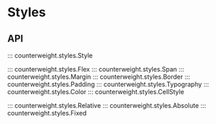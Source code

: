 # Styles

## API

::: counterweight.styles.Style

::: counterweight.styles.Flex
::: counterweight.styles.Span
::: counterweight.styles.Margin
::: counterweight.styles.Border
::: counterweight.styles.Padding
::: counterweight.styles.Typography
::: counterweight.styles.Color
::: counterweight.styles.CellStyle

::: counterweight.styles.Relative
::: counterweight.styles.Absolute
::: counterweight.styles.Fixed
